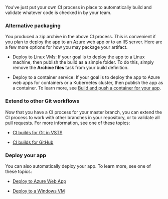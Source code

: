 You've just put your own CI process in place to automatically build and validate whatever code is checked in by your team.

### Alternative packaging

You produced a zip archive in the above CI process. This is convenient if you plan to deploy the app to an Azure web app or to an IIS server. Here are a few more options for how you may package your artifact.

* Deploy to Linux VMs: If your goal is to deploy the app to a Linux machine, then publish the build as a simple folder. To do this, simply remove the **Archive files** task from your build definition.

* Deploy to a container service: If your goal is to deploy the app to Azure web apps for containers or a Kubernetes cluster, then publish the app as a container. To learn more, see [Build and push a container for your app](../containers/build-container.md).

### Extend to other Git workflows

Now that you have a CI process for your master branch, you can extend the CI process to work with other branches in your repository, or to validate all pull requests. For more information, see one of these topics:

* [CI builds for Git in VSTS](../../actions/ci-build-git.md)

* [CI builds for GitHub](../../actions/ci-build-github.md)

### Deploy your app

You can also automatically deploy your app. To learn more, see one of these topics:

* [Deploy to Azure Web App](../cd/deploy-webdeploy-webapps.md)

* [Deploy to a Windows VM](../cd/deploy-webdeploy-iis-deploygroups.md)
